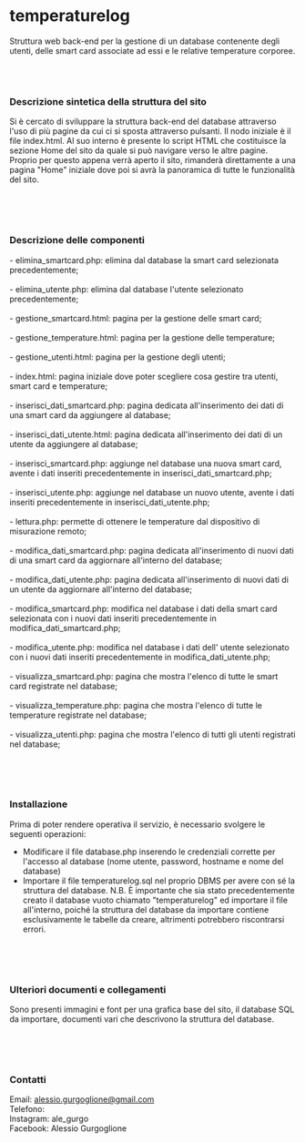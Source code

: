 <h1>temperaturelog</h1>

Struttura web back-end per la gestione di un database contenente degli utenti, delle smart card associate ad essi e le relative temperature corporee.

<br><br>
<h3><b>Descrizione sintetica della struttura del sito</b></h3>
Si è cercato di sviluppare la struttura back-end del database attraverso l'uso di più pagine da cui ci si sposta attraverso pulsanti. 
Il nodo iniziale è il file index.html. Al suo interno è presente lo script HTML che costituisce la sezione Home del sito da quale si può navigare verso le altre pagine.
Proprio per questo appena verrà aperto il sito, rimanderà direttamente a una pagina "Home" iniziale dove poi si avrà la panoramica di tutte le funzionalità del sito.

<br><br><br>
<h3><b>Descrizione delle componenti</b></h3>
- elimina_smartcard.php: elimina dal database la smart card selezionata precedentemente;
<br><br>
- elimina_utente.php: elimina dal database l'utente selezionato precedentemente;
<br><br>
- gestione_smartcard.html: pagina per la gestione delle smart card;
<br><br>
- gestione_temperature.html: pagina per la gestione delle temperature;
<br><br>
- gestione_utenti.html: pagina per la gestione degli utenti;
<br><br>
- index.html: pagina iniziale dove poter scegliere cosa gestire tra utenti, smart card e temperature;
<br><br>
- inserisci_dati_smartcard.php: pagina dedicata all'inserimento dei dati di una smart card da aggiungere al database;
<br><br>
- inserisci_dati_utente.html: pagina dedicata all'inserimento dei dati di un utente da aggiungere al database;
<br><br>
- inserisci_smartcard.php: aggiunge nel database una nuova smart card, avente i dati inseriti precedentemente in inserisci_dati_smartcard.php;
<br><br>
- inserisci_utente.php: aggiunge nel database un nuovo utente, avente i dati inseriti precedentemente in inserisci_dati_utente.php;
<br><br>
- lettura.php: permette di ottenere le temperature dal dispositivo di misurazione remoto;
<br><br>
- modifica_dati_smartcard.php: pagina dedicata all'inserimento di nuovi dati di una smart card da aggiornare all'interno del database;
<br><br>
- modifica_dati_utente.php: pagina dedicata all'inserimento di nuovi dati di un utente da aggiornare all'interno del database;
<br><br>
- modifica_smartcard.php: modifica nel database i dati della smart card selezionata con i  nuovi dati inseriti precedentemente in modifica_dati_smartcard.php;
<br><br>
- modifica_utente.php: modifica nel database i dati dell' utente selezionato con i  nuovi dati inseriti precedentemente in modifica_dati_utente.php;
<br><br>
- visualizza_smartcard.php: pagina che mostra l'elenco di tutte le smart card registrate nel database;
<br><br>
- visualizza_temperature.php: pagina che mostra l'elenco di tutte le temperature registrate nel database;
<br><br>
- visualizza_utenti.php: pagina che mostra l'elenco di tutti gli utenti registrati nel database;

<br><br><br>
<b><h3>Installazione</b></h3>
Prima di poter rendere operativa il servizio, è necessario svolgere le seguenti operazioni:
- Modificare il file database.php inserendo le credenziali corrette per l'accesso al database (nome utente, password, hostname e nome del database)
- Importare il file temperaturelog.sql nel proprio DBMS per avere con sé la struttura del database.
N.B. È importante che sia stato precedentemente creato il database vuoto chiamato "temperaturelog" ed importare il file all'interno, poiché la struttura del database da importare contiene esclusivamente le tabelle da creare, altrimenti potrebbero riscontrarsi errori.

<br><br><br>
<b><h3>Ulteriori documenti e collegamenti</b></h3>
Sono presenti immagini e font per una grafica base del sito, il database SQL da importare, documenti vari che descrivono la struttura del database.

<br><br><br>
<b><h3>Contatti</b></h3>
Email: alessio.gurgoglione@gmail.com
<br>
Telefono: 
<br>
Instagram: ale_gurgo
<br>
Facebook: Alessio Gurgoglione
<br>
